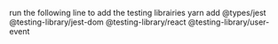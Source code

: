 run the following line to add the testing librairies
yarn add @types/jest @testing-library/jest-dom @testing-library/react @testing-library/user-event 